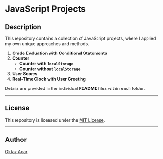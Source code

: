 # JavaScript Projects

## Description

This repository contains a collection of JavaScript projects, where I applied my own unique approaches and methods.

1. **Grade Evaluation with Conditional Statements**
2. **Counter**
   - **Counter with `localStorage`**
   - **Counter without `localStorage`**
3. **User Scores**
4. **Real-Time Clock with User Greeting**

Details are provided in the individual **README** files within each folder.

---

## License

This repository is licensed under the [MIT License](https://github.com/oktay-acar/javascript-projects/blob/main/LICENSE).

---

## Author

[Oktay Acar](https://github.com/oktay-acar)
